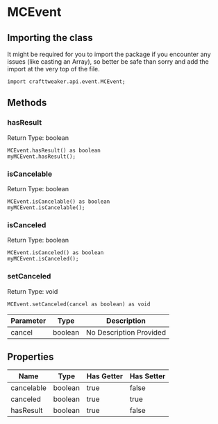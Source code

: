 # MCEvent

## Importing the class

It might be required for you to import the package if you encounter any issues (like casting an Array), so better be safe than sorry and add the import at the very top of the file.
```zenscript
import crafttweaker.api.event.MCEvent;
```


## Methods

### hasResult

Return Type: boolean

```zenscript
MCEvent.hasResult() as boolean
myMCEvent.hasResult();
```
### isCancelable

Return Type: boolean

```zenscript
MCEvent.isCancelable() as boolean
myMCEvent.isCancelable();
```
### isCanceled

Return Type: boolean

```zenscript
MCEvent.isCanceled() as boolean
myMCEvent.isCanceled();
```
### setCanceled

Return Type: void

```zenscript
MCEvent.setCanceled(cancel as boolean) as void
```
| Parameter | Type | Description |
|-----------|------|-------------|
| cancel | boolean | No Description Provided |


## Properties

| Name | Type | Has Getter | Has Setter |
|------|------|------------|------------|
| cancelable | boolean | true | false |
| canceled | boolean | true | true |
| hasResult | boolean | true | false |

